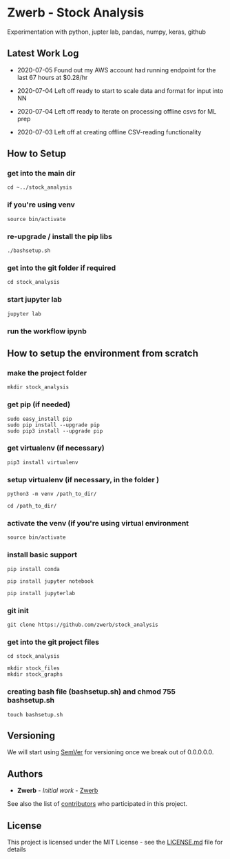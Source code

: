 # Zwerb - Stock Analysis 

Experimentation with python, jupter lab, pandas, numpy, keras, github

## Latest Work Log

* 2020-07-05 Found out my AWS account had running endpoint for the last 67 hours at $0.28/hr

* 2020-07-04 Left off ready to start to scale data and format for input into NN

* 2020-07-04 Left off ready to iterate on processing offline csvs for ML prep

* 2020-07-03 Left off at creating offline CSV-reading functionality


## How to Setup

### get into the main dir 

```
cd ~../stock_analysis
```

### if you're using venv

```
source bin/activate
```

### re-upgrade / install the pip libs

```
./bashsetup.sh
```
### get into the git folder if required

```
cd stock_analysis
```

### start jupyter lab

```
jupyter lab
```

### run the workflow ipynb

## How to setup the environment from scratch

### make the project folder

```
mkdir stock_analysis
```

### get pip (if needed)

```
sudo easy_install pip
sudo pip install --upgrade pip
sudo pip3 install --upgrade pip
```

### get virtualenv (if necessary)

```
pip3 install virtualenv
```

### setup virtualenv (if necessary, in the folder )

```
python3 -m venv /path_to_dir/

cd /path_to_dir/
```

### activate the venv (if you're using virtual environment

```
source bin/activate
```

### install basic support

```
pip install conda

pip install jupyter notebook

pip install jupyterlab
```

### git init

```
git clone https://github.com/zwerb/stock_analysis
```

### get into the git project files

```
cd stock_analysis

mkdir stock_files
mkdir stock_graphs
```

### creating bash file (bashsetup.sh) and chmod 755 bashsetup.sh

```
touch bashsetup.sh
```

## Versioning

We will start using [SemVer](http://semver.org/) for versioning once we break out of 0.0.0.0.0.

## Authors

* **Zwerb** - *Initial work* - [Zwerb](https://www.zwerb.com)

See also the list of [contributors](https://github.com/your/project/contributors) who participated in this project.

## License

This project is licensed under the MIT License - see the [LICENSE.md](LICENSE.md) file for details

